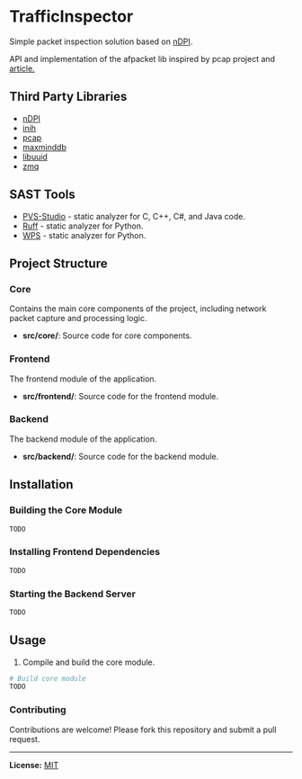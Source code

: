# TrafficInspector
Simple packet inspection solution based on [nDPI](https://github.com/ntop/nDPI).

API and implementation of the afpacket lib inspired by pcap project and [article.](https://pavel.network/capturing-packets-in-linux-at-a-speed-of-millions-of-packets-per-second-without-using-third-party-libraries/)

##  Third Party Libraries

* [nDPI](https://github.com/ntop/nDPI)
* [inih](https://github.com/benhoyt/inih/tree/master)
* [pcap](https://github.com/the-tcpdump-group/libpcap)
* [maxminddb](https://github.com/maxmind/libmaxminddb)
* [libuuid](https://github.com/util-linux/util-linux/tree/master/libuuid)
* [zmq](https://github.com/zeromq/libzmq)

## SAST Tools

* [PVS-Studio](https://pvs-studio.com/pvs-studio/?utm_source=website&utm_medium=github&utm_campaign=open_source) - static analyzer for C, C++, C#, and Java code.
* [Ruff](https://github.com/astral-sh/ruff) - static analyzer for Python.
* [WPS](https://github.com/wemake-services/wemake-python-styleguide) - static analyzer for Python.

## Project Structure

### Core
Contains the main core components of the project, including network packet capture and processing logic.
- **src/core/**: Source code for core components.

### Frontend
The frontend module of the application.
- **src/frontend/**: Source code for the frontend module.

### Backend
The backend module of the application.
- **src/backend/**: Source code for the backend module.


## Installation

### Building the Core Module

```sh
TODO
```

### Installing Frontend Dependencies

```sh
TODO
```

### Starting the Backend Server

```sh
TODO
```

## Usage

1. Compile and build the core module.

```sh
# Build core module
TODO
```

### Contributing

Contributions are welcome! Please fork this repository and submit a pull request.

---

**License:** [MIT](LICENSE)
